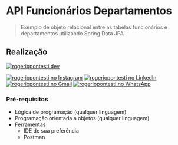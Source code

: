 #   API Funcionários Departamentos

> Exemplo de objeto relacional entre as tabelas funcionários e departamentos utilizando Spring Data JPA

## Realização

[![rogeriopontesti dev](https://i.postimg.cc/GmMFXJ9q/rogeriopontesti200x48.png)](https://github.com/rogeriopontesti)

[![rogeriopontesti no Instagram](https://i.postimg.cc/J75T2knx/1298747-instagram-brand-logo-social-media-icon.png)](https://www.instagram.com/rogeriopontesti)
[![rogeriopontesti no LinkedIn](https://i.postimg.cc/vH8PFZxs/317725-linkedin-social-icon.png)](https://www.linkedin.com/in/rogeriopontesti)
[![rogeriopontesti no Gmail](https://i.postimg.cc/bN6mzf12/7089163-gmail-google-icon.png)](mailto:rogeriopontesti@gmail.com)
[![rogeriopontesti no WhatsApp](https://i.postimg.cc/SKtXsVDd/1783351-chatting-messages-social-media-whatsapp-internet-icon.png)](https://wa.me/5548991877781)

### Pré-requisitos

- Lógica de programação (qualquer linguagem)
- Programação orientada a objetos (qualquer linguagem)
- Ferramentas
    - IDE de sua preferência
    - Postman
